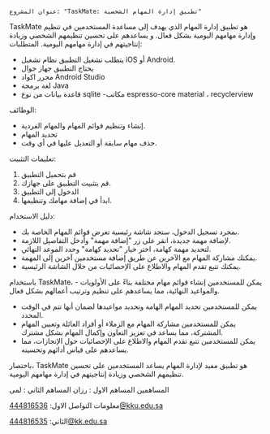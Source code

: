                                                                                                عنوان المشروع: "TaskMate: تطبيق إدارة المهام الشخصية"
TaskMate هو تطبيق إدارة المهام الذي يهدف إلى مساعدة المستخدمين في تنظيم وإدارة مهامهم اليومية بشكل فعال. 
و يساعدهم  على تحسين تنظيمهم الشخصي وزيادة إنتاجيتهم في إدارة مهامهم اليومية.
المتطلبات:
- يتطلب تشغيل التطبيق نظام تشغيل iOS أو Android.
- يحتاج التطبيق جهاز جوال
- محرر  اكواد Android Studio 
- لغة برمجة Java 
- قاعدة بيانات من نوع sqlite
-مكاتب espresso-core material ، recyclerview

الوظائف:
- إنشاء وتنظيم قوائم المهام والمهام الفردية.
- تحديد المهام 
- حذف مهام سابقة أو التعديل عليها في أي وقت. 

تعليمات التثبيت:
1. قم بتحميل التطبيق 
2. قم بتثبيت التطبيق على جهازك.
3. الدخول إلى التطبيق 
4. ابدأ في إضافة مهامك وتنظيمها.

دليل الاستخدام:
- بمجرد تسجيل الدخول، ستجد شاشة رئيسية تعرض قوائم المهام الخاصة بك.
- لإضافة مهمة جديدة، انقر على زر "إضافة مهمة" وأدخل التفاصيل اللازمة.
- لتحديد مهمة كهامة، اختر خيار "تحديد كهامة" وحدد الموعد النهائي.
- يمكنك مشاركة المهام مع الآخرين عن طريق إضافة مستخدمين آخرين إلى المهمة.
- يمكنك تتبع تقدم المهام والاطلاع على الإحصائيات من خلال الشاشة الرئيسية.

باستخدام TaskMate، - يمكن للمستخدمين إنشاء قوائم مهام مختلفة بناءً على الأولويات والمواعيد النهائية، مما يساعدهم على تنظيم وترتيب أعمالهم بشكل فعال.
- يمكن للمستخدمين تحديد المهام الهامة وتحديد مواعيدها لضمان أنها تتم في الوقت المحدد.
- يمكن للمستخدمين مشاركة المهام مع الزملاء أو أفراد العائلة وتعيين المهام المشتركة، مما يساعد في تعزيز التعاون وإكمال المهام بشكل مشترك.
- يمكن للمستخدمين تتبع تقدم المهام والاطلاع على الإحصائيات حول الإنجازات، مما يساعدهم على قياس أدائهم وتحسينه.

باختصار، TaskMate هو تطبيق مفيد لإدارة المهام يساعد المستخدمين على تحسين تنظيمهم الشخصي وزيادة إنتاجيتهم في إدارة مهامهم اليومية.

المساهمين
المساهم الاول : رزان
المساهم الثاني : لمى


معلومات التواصل
الاول: 444816536@kku.edu.sa

الثاني: 444816535@kk.edu.sa
